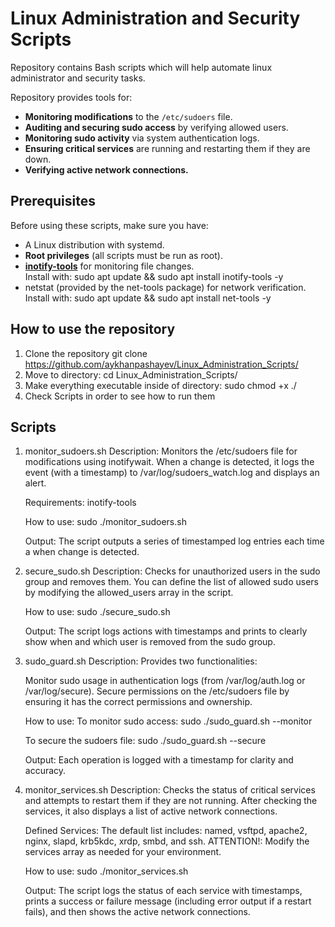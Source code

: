 # Linux Administration and Security Scripts

Repository contains Bash scripts which will help automate linux administrator and security tasks.

Repository provides tools for:
- **Monitoring modifications** to the `/etc/sudoers` file.
- **Auditing and securing sudo access** by verifying allowed users.
- **Monitoring sudo activity** via system authentication logs.
- **Ensuring critical services** are running and restarting them if they are down.
- **Verifying active network connections.**

## Prerequisites

Before using these scripts, make sure you have:

- A Linux distribution with systemd.
- **Root privileges** (all scripts must be run as root).
- [**inotify-tools**](https://github.com/inotify-tools/inotify-tools) for monitoring file changes.  
  Install with:
  sudo apt update && sudo apt install inotify-tools -y
- netstat (provided by the net-tools package) for network verification.
  Install with:
  sudo apt update && sudo apt install net-tools -y

## How to use the repository
1. Clone the repository git clone https://github.com/aykhanpashayev/Linux_Administration_Scripts/
2. Move to directory: cd Linux_Administration_Scripts/
3. Make everything executable inside of directory: sudo chmod +x ./
4. Check Scripts in order to see how to run them

## Scripts

1. monitor_sudoers.sh
   Description:
   Monitors the /etc/sudoers file for modifications using inotifywait. When a change is detected, it logs the event (with a timestamp) to /var/log/sudoers_watch.log and displays an alert.

   Requirements:
   inotify-tools

   How to use:
   sudo ./monitor_sudoers.sh
   
   Output:
   The script outputs a series of timestamped log entries each time a when change is detected.
   
2. secure_sudo.sh
   Description:
   Checks for unauthorized users in the sudo group and removes them. You can define the list of allowed sudo users by modifying the allowed_users array in the script.

   How to use:
   sudo ./secure_sudo.sh
   
   Output:
   The script logs actions with timestamps and prints to clearly show when and which user is removed from the sudo group.

3. sudo_guard.sh
   Description:
   Provides two functionalities:

   Monitor sudo usage in authentication logs (from /var/log/auth.log or /var/log/secure).
   Secure permissions on the /etc/sudoers file by ensuring it has the correct permissions and ownership.
   
   How to use:
   To monitor sudo access:
   sudo ./sudo_guard.sh --monitor
   
   To secure the sudoers file:
   sudo ./sudo_guard.sh --secure
   
   Output:
   Each operation is logged with a timestamp for clarity and accuracy.

4. monitor_services.sh
   Description:
   Checks the status of critical services and attempts to restart them if they are not running. After checking the services, it also displays a list of active network connections.

   Defined Services:
   The default list includes: named, vsftpd, apache2, nginx, slapd, krb5kdc, xrdp, smbd, and ssh.
   ATTENTION!: Modify the services array as needed for your environment.

   How to use:
   sudo ./monitor_services.sh
   
   Output:
   The script logs the status of each service with timestamps, prints a success or failure message (including error output if a restart fails), and then shows the active network connections.


